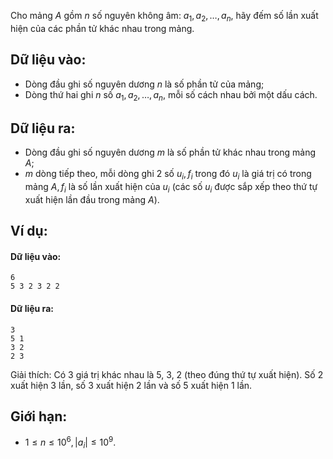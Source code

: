 Cho mảng $A$ gồm $n$ số nguyên không âm: $a_1, a_2, …, a_n$, hãy đếm số lần xuất hiện của các phần tử khác nhau trong mảng.

## Dữ liệu vào:
- Dòng đầu ghi số nguyên dương $n$ là số phần tử của mảng;
- Dòng thứ hai ghi $n$ số $a_1, a_2, …, a_n$, mỗi số cách nhau bởi một dấu cách.

## Dữ liệu ra:
- Dòng đầu ghi số nguyên dương $m$ là số phần tử khác nhau trong mảng $A$;
- $m$ dòng tiếp theo, mỗi dòng ghi $2$ số $u_i, f_i$ trong đó $u_i$ là giá trị có trong mảng $A, f_i$ là số lần xuất hiện của $u_i$ (các số $u_i$ được sắp xếp theo thứ tự xuất hiện lần đầu trong mảng $A$).

## Ví dụ:
#### Dữ liệu vào:
```
6
5 3 2 3 2 2
```

#### Dữ liệu ra:
```
3
5 1
3 2
2 3
```

Giải thích: Có $3$ giá trị khác nhau là $5$, $3$, $2$ (theo đúng thứ tự xuất hiện). Số $2$ xuất hiện $3$ lần, số $3$ xuất hiện $2$ lần và số $5$ xuất hiện $1$ lần.

## Giới hạn:
- $1 ≤ n ≤ 10^6,  |a_i|≤ 10^9$.